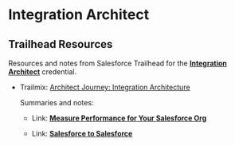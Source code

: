 # Integration Architect

## Trailhead Resources
Resources and notes from Salesforce Trailhead for the **[Integration Architect](https://trailhead.salesforce.com/en/credentials/integrationarchitect)** credential.

- Trailmix: [Architect Journey: Integration Architecture](https://trailhead.salesforce.com/users/00550000006yDdKAAU/trailmixes/architect-integration-architecture)

	Summaries and notes:

	- Link: **[Measure Performance for Your Salesforce Org](../../documentation/measure-performance-for-your-salesforce-org.md)**

	- Link: **[Salesforce to Salesforce](../../documentation/salesforce-to-salesforce.md)**
